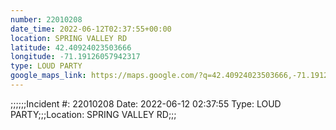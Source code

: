 ```yaml
---
number: 22010208
date_time: 2022-06-12T02:37:55+00:00
location: SPRING VALLEY RD
latitude: 42.40924023503666
longitude: -71.19126057942317
type: LOUD PARTY
google_maps_link: https://maps.google.com/?q=42.40924023503666,-71.19126057942317
---
```


;;;;;;Incident #: 22010208  Date: 2022-06-12 02:37:55   Type: LOUD PARTY;;;Location: SPRING VALLEY RD;;;
